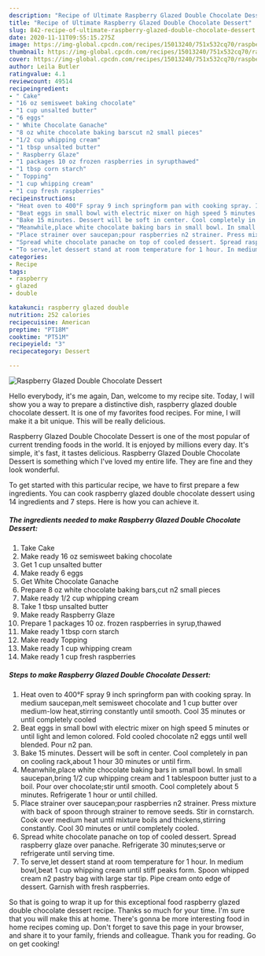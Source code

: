 ```yaml
---
description: "Recipe of Ultimate Raspberry Glazed Double Chocolate Dessert"
title: "Recipe of Ultimate Raspberry Glazed Double Chocolate Dessert"
slug: 842-recipe-of-ultimate-raspberry-glazed-double-chocolate-dessert
date: 2020-11-11T09:55:15.275Z
image: https://img-global.cpcdn.com/recipes/15013240/751x532cq70/raspberry-glazed-double-chocolate-dessert-recipe-main-photo.jpg
thumbnail: https://img-global.cpcdn.com/recipes/15013240/751x532cq70/raspberry-glazed-double-chocolate-dessert-recipe-main-photo.jpg
cover: https://img-global.cpcdn.com/recipes/15013240/751x532cq70/raspberry-glazed-double-chocolate-dessert-recipe-main-photo.jpg
author: Leila Butler
ratingvalue: 4.1
reviewcount: 49514
recipeingredient:
- " Cake"
- "16 oz semisweet baking chocolate"
- "1 cup unsalted butter"
- "6 eggs"
- " White Chocolate Ganache"
- "8 oz white chocolate baking barscut n2 small pieces"
- "1/2 cup whipping cream"
- "1 tbsp unsalted butter"
- " Raspberry Glaze"
- "1 packages 10 oz frozen raspberries in syrupthawed"
- "1 tbsp corn starch"
- " Topping"
- "1 cup whipping cream"
- "1 cup fresh raspberries"
recipeinstructions:
- "Heat oven to 400°F spray 9 inch springform pan with cooking spray. In medium saucepan,melt semisweet chocolate and 1 cup butter over medium-low heat,stirring constantly until smooth. Cool 35 minutes or until completely cooled"
- "Beat eggs in small bowl with electric mixer on high speed 5 minutes or until light and lemon colored. Fold cooled chocolate n2 eggs until well blended. Pour n2 pan."
- "Bake 15 minutes. Dessert will be soft in center. Cool completely in pan on cooling rack,about 1 hour 30 minutes or until firm."
- "Meanwhile,place white chocolate baking bars in small bowl. In small saucepan,bring 1/2 cup whipping cream and 1 tablespoon butter just to a boil. Pour over chocolate;stir until smooth. Cool completely about 5 minutes. Refrigerate 1 hour or until chilled."
- "Place strainer over saucepan;pour raspberries n2 strainer. Press mixture with back of spoon through strainer to remove seeds. Stir in cornstarch. Cook over medium heat until mixture boils and thickens,stirring constantly. Cool 30 minutes or until completely cooled."
- "Spread white chocolate panache on top of cooled dessert. Spread raspberry glaze over panache. Refrigerate 30 minutes;serve or refrigerate until serving time."
- "To serve,let dessert stand at room temperature for 1 hour. In medium bowl,beat 1 cup whipping cream until stiff peaks form. Spoon whipped cream n2 pastry bag with large star tip. Pipe cream onto edge of dessert. Garnish with fresh raspberries."
categories:
- Recipe
tags:
- raspberry
- glazed
- double

katakunci: raspberry glazed double 
nutrition: 252 calories
recipecuisine: American
preptime: "PT18M"
cooktime: "PT51M"
recipeyield: "3"
recipecategory: Dessert

---
```



![Raspberry Glazed Double Chocolate Dessert](https://img-global.cpcdn.com/recipes/15013240/751x532cq70/raspberry-glazed-double-chocolate-dessert-recipe-main-photo.jpg)

Hello everybody, it's me again, Dan, welcome to my recipe site. Today, I will show you a way to prepare a distinctive dish, raspberry glazed double chocolate dessert. It is one of my favorites food recipes. For mine, I will make it a bit unique. This will be really delicious.

Raspberry Glazed Double Chocolate Dessert is one of the most popular of current trending foods in the world. It is enjoyed by millions every day. It's simple, it's fast, it tastes delicious. Raspberry Glazed Double Chocolate Dessert is something which I've loved my entire life. They are fine and they look wonderful.




To get started with this particular recipe, we have to first prepare a few ingredients. You can cook raspberry glazed double chocolate dessert using 14 ingredients and 7 steps. Here is how you can achieve it.

<!--inarticleads1-->

##### The ingredients needed to make Raspberry Glazed Double Chocolate Dessert:

1. Take  Cake
1. Make ready 16 oz semisweet baking chocolate
1. Get 1 cup unsalted butter
1. Make ready 6 eggs
1. Get  White Chocolate Ganache
1. Prepare 8 oz white chocolate baking bars,cut n2 small pieces
1. Make ready 1/2 cup whipping cream
1. Take 1 tbsp unsalted butter
1. Make ready  Raspberry Glaze
1. Prepare 1 packages 10 oz. frozen raspberries in syrup,thawed
1. Make ready 1 tbsp corn starch
1. Make ready  Topping
1. Make ready 1 cup whipping cream
1. Make ready 1 cup fresh raspberries




<!--inarticleads2-->

##### Steps to make Raspberry Glazed Double Chocolate Dessert:

1. Heat oven to 400°F spray 9 inch springform pan with cooking spray. In medium saucepan,melt semisweet chocolate and 1 cup butter over medium-low heat,stirring constantly until smooth. Cool 35 minutes or until completely cooled
1. Beat eggs in small bowl with electric mixer on high speed 5 minutes or until light and lemon colored. Fold cooled chocolate n2 eggs until well blended. Pour n2 pan.
1. Bake 15 minutes. Dessert will be soft in center. Cool completely in pan on cooling rack,about 1 hour 30 minutes or until firm.
1. Meanwhile,place white chocolate baking bars in small bowl. In small saucepan,bring 1/2 cup whipping cream and 1 tablespoon butter just to a boil. Pour over chocolate;stir until smooth. Cool completely about 5 minutes. Refrigerate 1 hour or until chilled.
1. Place strainer over saucepan;pour raspberries n2 strainer. Press mixture with back of spoon through strainer to remove seeds. Stir in cornstarch. Cook over medium heat until mixture boils and thickens,stirring constantly. Cool 30 minutes or until completely cooled.
1. Spread white chocolate panache on top of cooled dessert. Spread raspberry glaze over panache. Refrigerate 30 minutes;serve or refrigerate until serving time.
1. To serve,let dessert stand at room temperature for 1 hour. In medium bowl,beat 1 cup whipping cream until stiff peaks form. Spoon whipped cream n2 pastry bag with large star tip. Pipe cream onto edge of dessert. Garnish with fresh raspberries.




So that is going to wrap it up for this exceptional food raspberry glazed double chocolate dessert recipe. Thanks so much for your time. I'm sure that you will make this at home. There's gonna be more interesting food in home recipes coming up. Don't forget to save this page in your browser, and share it to your family, friends and colleague. Thank you for reading. Go on get cooking!
